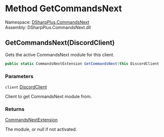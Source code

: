 # Method GetCommandsNext

Namespace: [DSharpPlus.CommandsNext](DSharpPlus.CommandsNext.md)  
Assembly: DSharpPlus.CommandsNext.dll

## <a id="DSharpPlus_CommandsNext_ExtensionMethods_GetCommandsNext_DSharpPlus_DiscordClient_"></a>GetCommandsNext\(DiscordClient\)

Gets the active CommandsNext module for this client.

```csharp
public static CommandsNextExtension GetCommandsNext(this DiscordClient client)
```

### Parameters

`client` [DiscordClient](DSharpPlus.DiscordClient.md)

Client to get CommandsNext module from.

### Returns

[CommandsNextExtension](DSharpPlus.CommandsNext.CommandsNextExtension.md)

The module, or null if not activated.

